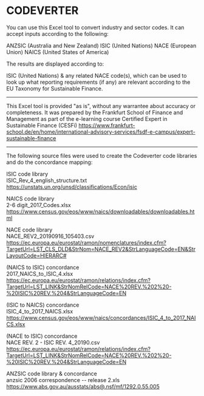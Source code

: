 # CODEVERTER

You can use this Excel tool to convert industry and sector codes. It can accept inputs according to the following:

ANZSIC (Australia and New Zealand)
ISIC (United Nations)
NACE (European Union)
NAICS (United States of America)

The results are displayed according to:

ISIC (United Nations)
& any related NACE code(s), which can be used to look up what reporting requirements (if any) are relevant according to the EU Taxonomy for Sustainable Finance.

-----

This Excel tool is provided "as is", without any warrantee about accuracy or completeness. It was prepared by the Frankfurt School of Finance and Management as part of the e-learning course Certified Expert in Sustainable Finance (CESFi)
https://www.frankfurt-school.de/en/home/international-advisory-services/fsdf-e-campus/expert-sustainable-finance
 
-----

The following source files were used to create the Codeverter code libraries and do the concordance mapping:

ISIC code library \
ISIC_Rev_4_english_structure.txt \
https://unstats.un.org/unsd/classifications/Econ/isic 

NAICS code library \
2-6 digit_2017_Codes.xlsx \
https://www.census.gov/eos/www/naics/downloadables/downloadables.html

NACE code library \
NACE_REV2_20190916_105403.csv \
https://ec.europa.eu/eurostat/ramon/nomenclatures/index.cfm?TargetUrl=LST_CLS_DLD&StrNom=NACE_REV2&StrLanguageCode=EN&StrLayoutCode=HIERARC#

(NAICS to ISIC)	concordance \
2017_NAICS_to_ISIC_4.xlsx \
https://ec.europa.eu/eurostat/ramon/relations/index.cfm?TargetUrl=LST_LINK&StrNomRelCode=NACE%20REV.%202%20-%20ISIC%20REV.%204&StrLanguageCode=EN

(ISIC to NAICS)	concordance \
ISIC_4_to_2017_NAICS.xlsx \
https://www.census.gov/eos/www/naics/concordances/ISIC_4_to_2017_NAICS.xlsx

(NACE to ISIC)	concordance \
NACE REV. 2 - ISIC REV. 4_20190.csv \
https://ec.europa.eu/eurostat/ramon/relations/index.cfm?TargetUrl=LST_LINK&StrNomRelCode=NACE%20REV.%202%20-%20ISIC%20REV.%204&StrLanguageCode=EN

ANZSIC code library & concordance \
anzsic 2006 correspondence -- release 2.xls \
https://www.abs.gov.au/ausstats/abs@.nsf/mf/1292.0.55.005
